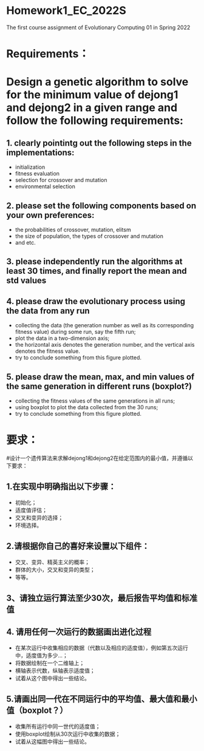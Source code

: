# Homework1_EC_2022S
The first course assignment of Evolutionary Computing 01 in Spring 2022

# Requirements：
# Design a genetic algorithm to solve for the minimum value of dejong1 and dejong2 in a given range and follow the following requirements:
## 1. clearly pointintg out the following steps in the implementations:
- initialization
- fitness evaluation
- selection for crossover and mutation
- environmental selection

## 2. please set the following components based on your own preferences:
- the probabilities of crossover, mutation, elitsm
- the size of population, the types of crossover and mutation
- and etc.

## 3. please independently run the algorithms at least 30 times, and finally report the mean and std values

## 4. please draw the evolutionary process using the data from any run
 - collecting the data (the generation number as well as its corresponding fitness value) during some run, say the fifth run;
 - plot the data in a two-dimension axis;
 - the horizontal axis denotes the generation number, and the vertical axis denotes the fitness value.
 - try to conclude something from this figure plotted.
 
## 5. please draw the mean, max, and min values of the same generation in different runs (boxplot?)
 - collecting the fitness values of the same generations in all runs;
 - using boxplot to plot the data collected from the 30 runs;
 - try to conclude something from this figure plotted.

# 要求：
#设计一个遗传算法来求解dejong1和dejong2在给定范围内的最小值，并遵循以下要求：
## 1.在实现中明确指出以下步骤：
- 初始化；
- 适度值评估；
- 交叉和变异的选择；
- 环境选择。

## 2.请根据你自己的喜好来设置以下组件：
- 交叉、变异、精英主义的概率；
- 群体的大小，交叉和变异的类型；
- 等等。

## 3、请独立运行算法至少30次，最后报告平均值和标准值

## 4. 请用任何一次运行的数据画出进化过程
 - 在某次运行中收集相应的数据（代数以及相应的适度值），例如第五次运行中，适度值为多少...；
 - 将数据绘制在一个二维轴上；
 - 横轴表示代数，纵轴表示适度值；
 - 试着从这个图中得出一些结论。

## 5.请画出同一代在不同运行中的平均值、最大值和最小值（boxplot？）
 - 收集所有运行中同一世代的适度值；
 - 使用boxplot绘制从30次运行中收集的数据；
 - 试着从这幅图中得出一些结论。

